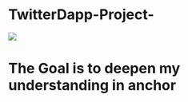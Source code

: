 # TwitterDapp-Project-

![](https://i.pinimg.com/originals/ae/49/f0/ae49f0b2eaf092695185f90a8ce26df8.gif)

<h1>The Goal is to deepen my understanding in anchor </h1>

